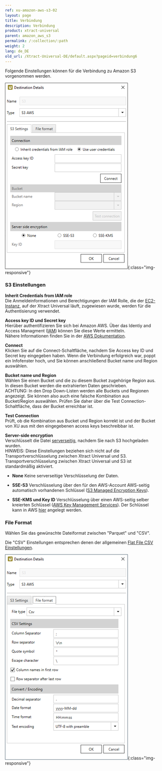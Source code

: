 ```yaml
---
ref: xu-amazon-aws-s3-02
layout: page
title: Verbindung
description: Verbindung
product: xtract-universal
parent: amazon_aws_s3
permalink: /:collection/:path
weight: 2
lang: de_DE
old_url: /Xtract-Universal-DE/default.aspx?pageid=verbindung6
---
```


Folgende Einstellungen können für die Verbindung zu Amazon S3 vorgenommen werden.

![XU_S3_DestinationDetails](/img/content/XU_S3_DestinationDetails.png){:class="img-responsive"}

### S3 Einstellungen

**Inherit Credentials from IAM role** <br>
Die Anmeldeinformationen und Berechtigungen der IAM Rolle, die der [EC2-Instanz](https://docs.aws.amazon.com/IAM/latest/UserGuide/id_roles_use_switch-role-ec2.html), auf der Xtract Universal läuft, zugewiesen wurde, werden für die Authentisierung verwendet.

**Access key ID und Secret key**<br>
Hierüber authentifizieren Sie sich bei Amazon AWS. Über das Identiy and Access Managment ([IAM](https://console.aws.amazon.com/iam/home#/home)) können Sie diese Werte ermitteln.<br>
Nähere Informationen finden Sie in der [AWS Dokumentation](https://docs.aws.amazon.com/IAM/latest/UserGuide/id_credentials_access-keys.html).

**Connect**<br>
Klicken Sie auf die Connect-Schaltfläche, nachdem Sie Access key ID und Secret key eingegeben haben. Wenn die Verbindung erfolgreich war, poppt ein Infofenster hoch, und Sie können anschließend Bucket name und Region auswählen.

**Bucket name und Region**<br>
Wählen Sie einen Bucket und die zu diesem Bucket zugehörige Region aus. In diesen Bucket werden die extrahierten Daten geschrieben.<br>
ACHTUNG: In den Drop Down-Listen werden alle Buckets und Regionen angezeigt. Sie können also auch eine falsche Kombination aus Bucket/Region auswählen. Prüfen Sie daher über die Test Connection-Schaltfläche, dass der Bucket erreichbar ist.

**Test Connection**<br>
Prüft, ob die Kombination aus Bucket und Region korrekt ist und der Bucket von XU aus mit den eingegebenen access keys beschreibbar ist.

**Server-side encryption**<br>
Verschlüsselt die Datei [serverseitig](https://docs.aws.amazon.com/AmazonS3/latest/dev/serv-side-encryption.html), nachdem Sie nach S3 hochgeladen wurden.<br>
HINWEIS: Diese Einstellungen beziehen sich nicht auf die Transportverschlüsselung zwischen Xtract Universal und S3. Transportverschlüsselung zwischen Xtract Universal und S3 ist standardmäßig aktiviert. 

- **None**
   Keine serverseitige Verschlüsselung der Daten.

- **SSE-S3**
   Verschlüsselung über den für den AWS-Account AWS-seitig automatisch vorhandenen Schlüssel ([S3 Managed Encryption Keys](https://docs.aws.amazon.com/AmazonS3/latest/dev/UsingServerSideEncryption.html)).

- **SSE-KMS und Key ID**
   Verschlüsselung über einen AWS-seitig selber kreierten Schlüssel ([AWS Key Management Services](https://docs.aws.amazon.com/AmazonS3/latest/dev/UsingKMSEncryption.html)). Der Schlüssel kann in AWS [hier](https://console.aws.amazon.com/iam/home#/encryptionKeys/) angelegt werden.


### File Format
Wählen Sie das gewünschte Dateiformat zwischen "Parquet" und "CSV".

Die "CSV" Einstellungen entsprechen denen der allgemeinen [Flat File CSV Einstellungen](../csv-flat-file).

![XU_S3_DestinationDetails2](/img/content/xu/XU_S3_DestinationDetails2.png){:class="img-responsive"}
